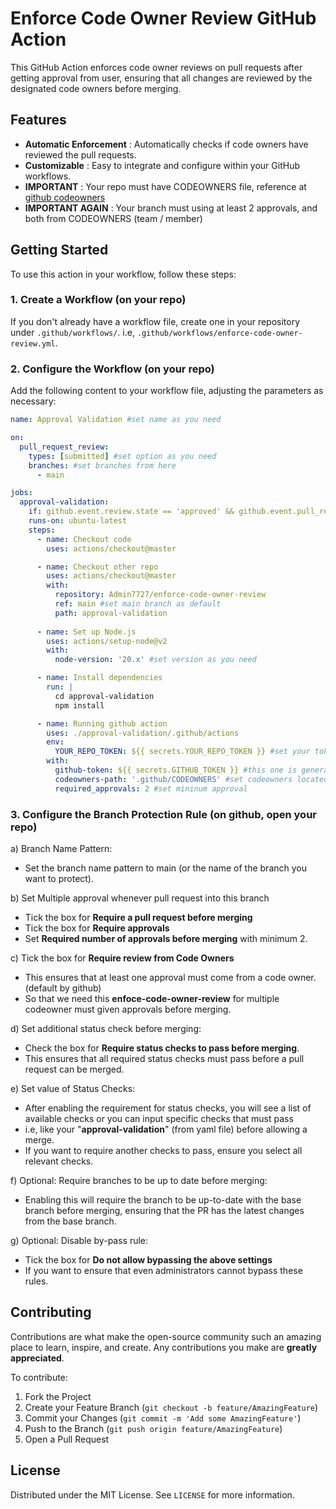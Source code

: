 # Enforce Code Owner Review GitHub Action

This GitHub Action enforces code owner reviews on pull requests after getting approval from user, ensuring that all changes are reviewed by the designated code owners before merging.

## Features

- **Automatic Enforcement** : Automatically checks if code owners have reviewed the pull requests.
- **Customizable** : Easy to integrate and configure within your GitHub workflows.
- **IMPORTANT** : Your repo must have CODEOWNERS file, reference at [github codeowners](https://docs.github.com/en/repositories/managing-your-repositorys-settings-and-features/customizing-your-repository/about-code-owners)
- **IMPORTANT AGAIN** : Your branch must using at least 2 approvals, and both from CODEOWNERS (team / member)

## Getting Started

To use this action in your workflow, follow these steps:

### 1. Create a Workflow (on your repo)

If you don't already have a workflow file, create one in your repository under `.github/workflows/`.
i.e, `.github/workflows/enforce-code-owner-review.yml`.

### 2. Configure the Workflow (on your repo)

Add the following content to your workflow file, adjusting the parameters as necessary:

```yaml
name: Approval Validation #set name as you need

on:
  pull_request_review:
    types: [submitted] #set option as you need
    branches: #set branches from here
      - main

jobs:
  approval-validation: 
    if: github.event.review.state == 'approved' && github.event.pull_request.base.ref == 'main' #set validation again here (types and branches)
    runs-on: ubuntu-latest
    steps:
      - name: Checkout code
        uses: actions/checkout@master

      - name: Checkout other repo
        uses: actions/checkout@master
        with:
          repository: Admin7727/enforce-code-owner-review
          ref: main #set main branch as default
          path: approval-validation
      
      - name: Set up Node.js
        uses: actions/setup-node@v2
        with:
          node-version: '20.x' #set version as you need

      - name: Install dependencies
        run: |
          cd approval-validation
          npm install

      - name: Running github action
        uses: ./approval-validation/.github/actions
        env:
          YOUR_REPO_TOKEN: ${{ secrets.YOUR_REPO_TOKEN }} #set your token here
        with:
          github-token: ${{ secrets.GITHUB_TOKEN }} #this one is generated
          codeowners-path: '.github/CODEOWNERS' #set codeowners located
          required_approvals: 2 #set mininum approval
```

### 3. Configure the Branch Protection Rule (on github, open your repo)

a) Branch Name Pattern:
- Set the branch name pattern to main (or the name of the branch you want to protect).

b) Set Multiple approval whenever pull request into this branch
- Tick the box for **Require a pull request before merging**
- Tick the box for **Require approvals**
- Set **Required number of approvals before merging** with minimum 2.

c) Tick the box for **Require review from Code Owners**
- This ensures that at least one approval must come from a code owner. (default by github)
- So that we need this **enfoce-code-owner-review** for multiple codeowner must given approvals before merging.

d) Set additional status check before merging:
- Check the box for **Require status checks to pass before merging**.
- This ensures that all required status checks must pass before a pull request can be merged.

e) Set value of Status Checks:
- After enabling the requirement for status checks, you will see a list of available checks or you can input specific checks that must pass
- i.e, like your "**approval-validation**" (from yaml file) before allowing a merge.
- If you want to require another checks to pass, ensure you select all relevant checks.

f) Optional: Require branches to be up to date before merging:
- Enabling this will require the branch to be up-to-date with the base branch before merging, ensuring that the PR has the latest changes from the base branch.

g) Optional: Disable by-pass rule:
- Tick the box for **Do not allow bypassing the above settings**
- If you want to ensure that even administrators cannot bypass these rules.

## Contributing

Contributions are what make the open-source community such an amazing place to learn, inspire, and create. Any contributions you make are **greatly appreciated**.

To contribute:

1. Fork the Project
2. Create your Feature Branch (`git checkout -b feature/AmazingFeature`)
3. Commit your Changes (`git commit -m 'Add some AmazingFeature'`)
4. Push to the Branch (`git push origin feature/AmazingFeature`)
5. Open a Pull Request

## License

Distributed under the MIT License. See `LICENSE` for more information.
